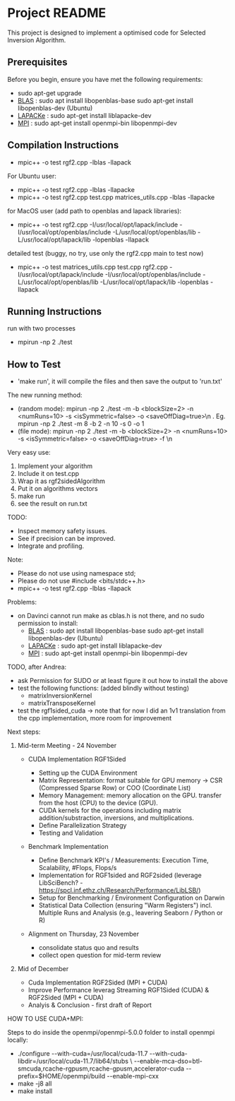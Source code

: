 # Project README

This project is designed to implement a optimised code for Selected Inversion Algorithm.

## Prerequisites

Before you begin, ensure you have met the following requirements:

- sudo apt-get upgrade
- [BLAS](#blas) :   sudo apt install libopenblas-base 
                    sudo apt-get install libopenblas-dev (Ubuntu)
- [LAPACKe](#lapacke) : sudo apt-get install liblapacke-dev
- [MPI](#mpi) : sudo apt-get install openmpi-bin libopenmpi-dev

## Compilation Instructions
- mpic++ -o test rgf2.cpp -lblas -llapack 

For Ubuntu user:
- mpic++ -o test rgf2.cpp -lblas -llapacke
- mpic++ -o test rgf2.cpp test.cpp matrices_utils.cpp -lblas -llapacke


for MacOS user (add path to openblas and lapack libraries):
- mpic++ -o test rgf2.cpp -I/usr/local/opt/lapack/include -I/usr/local/opt/openblas/include  -L/usr/local/opt/openblas/lib -L/usr/local/opt/lapack/lib -lopenblas -llapack

detailed test (buggy, no try, use only the rgf2.cpp main to test now)
- mpic++ -o test matrices_utils.cpp test.cpp rgf2.cpp -I/usr/local/opt/lapack/include -I/usr/local/opt/openblas/include  -L/usr/local/opt/openblas/lib -L/usr/local/opt/lapack/lib -lopenblas -llapack

## Running Instructions
run with two processes
-  mpirun -np 2 ./test


## How to Test
- 'make run', it will compile the files and then save the output to 'run.txt'

The new running method:
- (random mode): mpirun -np 2 ./test -m <matrixSize> -b <blockSize=2> -n <numRuns=10> -s <isSymmetric=false> -o <saveOffDiag=true>\n . Eg. mpirun -np 2 ./test -m 8 -b 2 -n 10 -s 0 -o 1
- (file mode): mpirun -np 2 ./test -m <matrixSize> -b <blockSize=2> -n <numRuns=10> -s <isSymmetric=false> -o <saveOffDiag=true> -f <inputPath>\n

Very easy use:
1. Implement your algorithm
2. Include it on test.cpp
3. Wrap it as rgf2sidedAlgorithm
4. Put it on algorithms vectors
5. make run 
6. see the result on run.txt
   

TODO:
- Inspect memory safety issues.
- See if precision can be improved.
- Integrate and profiling.

Note:
- Please do not use using namespace std;
- Please do not use #include <bits/stdc++.h>
- mpic++ -o test rgf2.cpp -lblas -llapack

Problems:
- on Davinci cannot run make as cblas.h is not there, and no sudo permission to install:
  - [BLAS](#blas) :   sudo apt install libopenblas-base 
                      sudo apt-get install libopenblas-dev (Ubuntu)
  - [LAPACKe](#lapacke) : sudo apt-get install liblapacke-dev
  - [MPI](#mpi) : sudo apt-get install openmpi-bin libopenmpi-dev

TODO, after Andrea:
  - ask Permission for SUDO or at least figure it out how to install the above
  - test the following functions: (added blindly without testing)
    - matrixInversionKernel
    - matrixTransposeKernel
  - test the rgf1sided_cuda  -> note that for now I did an 1v1 translation from the cpp implementation, more room for improvement

Next steps:
1. Mid-term Meeting - 24 November
   - CUDA Implementation RGF1Sided
     + Setting up the CUDA Environment
     + Matrix Representation: format suitable for GPU memory -> CSR (Compressed Sparse Row) or COO (Coordinate List) 
     + Memory Management: memory allocation on the GPU. transfer from the host (CPU) to the device (GPU).
     + CUDA kernels for the operations including matrix addition/substraction, inversions, and multiplications.
     + Define Parallelization Strategy
     + Testing and Validation
       
   - Benchmark Implementation
     + Define Benchmark KPI's / Measurements: Execution Time, Scalability, #Flops, Flops/s
     + Implementation for RGF1sided and RGF2sided (leverage LibSciBench? - https://spcl.inf.ethz.ch/Research/Performance/LibLSB/)
     + Setup for Benchmarking / Environment Configuration on Darwin
     + Statistical Data Collection (ensuring "Warm Registers") incl. Multiple Runs and Analysis (e.g., leavering Seaborn / Python or R)
    
   - Alignment on Thursday, 23 November
      + consolidate status quo and results
      + collect open question for mid-term review
        
2. Mid of December
   - Cuda Implementation RGF2Sided (MPI + CUDA)
   - Improve Performance leverag Streaming RGF1Sided (CUDA) & RGF2Sided (MPI + CUDA)
   - Analyis & Conclusion - first draft of Report
  






HOW TO USE CUDA+MPI:


Steps to do inside the openmpi/openmpi-5.0.0 folder to install openmpi locally:
  -  ./configure --with-cuda=/usr/local/cuda-11.7 --with-cuda-libdir=/usr/local/cuda-11.7/lib64/stubs        \        --enable-mca-dso=btl-smcuda,rcache-rgpusm,rcache-gpusm,accelerator-cuda --prefix=$HOME/openmpi/build --enable-mpi-cxx
  - make -j8 all
  - make install